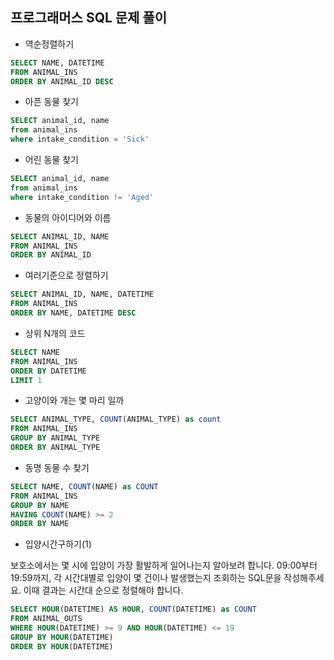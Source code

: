 ## 프로그래머스 SQL 문제 풀이

- 역순정렬하기

~~~sql
SELECT NAME, DATETIME
FROM ANIMAL_INS
ORDER BY ANIMAL_ID DESC
~~~

- 아픈 동물 찾기

~~~sql
SELECT animal_id, name
from animal_ins
where intake_condition = 'Sick'
~~~

- 어린 동물 찾기

~~~sql
SELECT animal_id, name
from animal_ins
where intake_condition != 'Aged'
~~~

- 동물의 아이디어와 이름

~~~sql
SELECT ANIMAL_ID, NAME
FROM ANIMAL_INS
ORDER BY ANIMAL_ID
~~~

- 여러기준으로 정렬하기

~~~sql
SELECT ANIMAL_ID, NAME, DATETIME
FROM ANIMAL_INS
ORDER BY NAME, DATETIME DESC
~~~

- 상위 N개의 코드

~~~sql
SELECT NAME
FROM ANIMAL_INS
ORDER BY DATETIME 
LIMIT 1	
~~~

- 고양이와 개는 몇 마리 일까

~~~sql
SELECT ANIMAL_TYPE, COUNT(ANIMAL_TYPE) as count
FROM ANIMAL_INS
GROUP BY ANIMAL_TYPE
ORDER BY ANIMAL_TYPE
~~~

- 동명 동물 수 찾기

~~~sql
SELECT NAME, COUNT(NAME) as COUNT
FROM ANIMAL_INS
GROUP BY NAME
HAVING COUNT(NAME) >= 2
ORDER BY NAME
~~~

- 입양시간구하기(1)

보호소에서는 몇 시에 입양이 가장 활발하게 일어나는지 알아보려 합니다. 09:00부터 19:59까지, 각 시간대별로 입양이 몇 건이나 발생했는지 조회하는 SQL문을 작성해주세요. 이때 결과는 시간대 순으로 정렬해야 합니다.

~~~sql
SELECT HOUR(DATETIME) AS HOUR, COUNT(DATETIME) as COUNT
FROM ANIMAL_OUTS
WHERE HOUR(DATETIME) >= 9 AND HOUR(DATETIME) <= 19
GROUP BY HOUR(DATETIME)
ORDER BY HOUR(DATETIME) 
~~~


